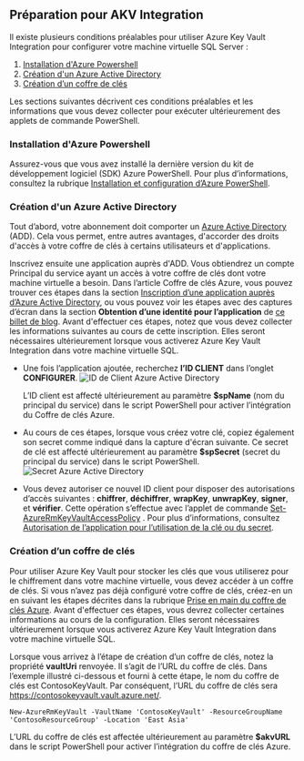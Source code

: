 ## <a name="prepare-for-akv-integration"></a>Préparation pour AKV Integration
Il existe plusieurs conditions préalables pour utiliser Azure Key Vault Integration pour configurer votre machine virtuelle SQL Server : 

1. [Installation d'Azure Powershell](#install-azure-powershell)
2. [Création d'un Azure Active Directory](#create-an-azure-active-directory)
3. [Création d’un coffre de clés](#create-a-key-vault)

Les sections suivantes décrivent ces conditions préalables et les informations que vous devez collecter pour exécuter ultérieurement des applets de commande PowerShell.

### <a name="install-azure-powershell"></a>Installation d'Azure Powershell
Assurez-vous que vous avez installé la dernière version du kit de développement logiciel (SDK) Azure PowerShell. Pour plus d’informations, consultez la rubrique [Installation et configuration d’Azure PowerShell](/powershell/azureps-cmdlets-docs).

### <a name="create-an-azure-active-directory"></a>Création d'un Azure Active Directory
Tout d’abord, votre abonnement doit comporter un [Azure Active Directory](https://azure.microsoft.com/trial/get-started-active-directory/) (ADD). Cela vous permet, entre autres avantages, d'accorder des droits d'accès à votre coffre de clés à certains utilisateurs et d'applications.

Inscrivez ensuite une application auprès d'ADD. Vous obtiendrez un compte Principal du service ayant un accès à votre coffre de clés dont votre machine virtuelle a besoin. Dans l’article Coffre de clés Azure, vous pouvez trouver ces étapes dans la section [Inscription d’une application auprès d’Azure Active Directory](../articles/key-vault/key-vault-get-started.md#register), ou vous pouvez voir les étapes avec des captures d’écran dans la section **Obtention d’une identité pour l’application** de [ce billet de blog](http://blogs.technet.com/b/kv/archive/2015/01/09/azure-key-vault-step-by-step.aspx). Avant d'effectuer ces étapes, notez que vous devez collecter les informations suivantes au cours de cette inscription. Elles seront nécessaires ultérieurement lorsque vous activerez Azure Key Vault Integration dans votre machine virtuelle SQL.

* Une fois l’application ajoutée, recherchez **l’ID CLIENT** dans l’onglet **CONFIGURER**. 
    ![ID de Client Azure Active Directory](./media/virtual-machines-sql-server-akv-prepare/aad-client-id.png)
  
    L’ID client est affecté ultérieurement au paramètre **$spName** (nom du principal du service) dans le script PowerShell pour activer l’intégration du Coffre de clés Azure. 
* Au cours de ces étapes, lorsque vous créez votre clé, copiez également son secret comme indiqué dans la capture d'écran suivante. Ce secret de clé est affecté ultérieurement au paramètre **$spSecret** (secret du principal du service) dans le script PowerShell.  
    ![Secret Azure Active Directory](./media/virtual-machines-sql-server-akv-prepare/aad-sp-secret.png)
* Vous devez autoriser ce nouvel ID client pour disposer des autorisations d’accès suivantes : **chiffrer**, **déchiffrer**, **wrapKey**, **unwrapKey**, **signer**, et **vérifier**. Cette opération s’effectue avec l’applet de commande [Set-AzureRmKeyVaultAccessPolicy](https://msdn.microsoft.com/library/azure/mt603625.aspx) . Pour plus d’informations, consultez [Autorisation de l’application pour l’utilisation de la clé ou du secret](../articles/key-vault/key-vault-get-started.md#authorize).

### <a name="create-a-key-vault"></a>Création d’un coffre de clés
Pour utiliser Azure Key Vault pour stocker les clés que vous utiliserez pour le chiffrement dans votre machine virtuelle, vous devez accéder à un coffre de clés. Si vous n’avez pas déjà configuré votre coffre de clés, créez-en un en suivant les étapes décrites dans la rubrique [Prise en main du coffre de clés Azure](../articles/key-vault/key-vault-get-started.md). Avant d'effectuer ces étapes, vous devrez collecter certaines informations au cours de la configuration. Elles seront nécessaires ultérieurement lorsque vous activerez Azure Key Vault Integration dans votre machine virtuelle SQL.

Lorsque vous arrivez à l’étape de création d’un coffre de clés, notez la propriété **vaultUri** renvoyée. Il s’agit de l’URL du coffre de clés. Dans l’exemple illustré ci-dessous et fourni à cette étape, le nom du coffre de clés est ContosoKeyVault. Par conséquent, l’URL du coffre de clés sera https://contosokeyvault.vault.azure.net/.

    New-AzureRmKeyVault -VaultName 'ContosoKeyVault' -ResourceGroupName 'ContosoResourceGroup' -Location 'East Asia'

L’URL du coffre de clés est affectée ultérieurement au paramètre **$akvURL** dans le script PowerShell pour activer l’intégration du coffre de clés Azure.

